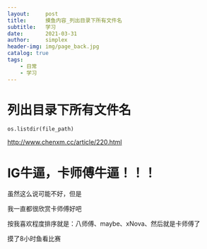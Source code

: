 ```yaml
---
layout:     post
title:      摸鱼内容_列出目录下所有文件名 
subtitle:   学习
date:       2021-03-31
author:     simplex
header-img: img/page_back.jpg
catalog: true
tags:
    - 日常 
    - 学习
---
```


# 列出目录下所有文件名


```pytho
os.listdir(file_path)
```

http://www.chenxm.cc/article/220.html



# IG牛逼，卡师傅牛逼！！！

虽然这么说可能不好，但是

我一直都很欣赏卡师傅好吧

按我喜欢程度排序就是：八师傅、maybe、xNova、然后就是卡师傅了

摸了8小时鱼看比赛



